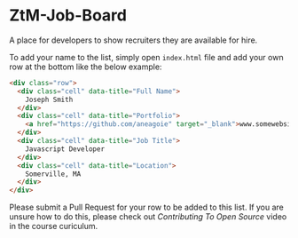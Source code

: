# ZtM-Job-Board

A place for developers to show recruiters they are available for hire.

To add your name to the list, simply open `index.html` file and add your own row at the bottom like the below example:

```html
<div class="row">
  <div class="cell" data-title="Full Name">
    Joseph Smith
  </div>
  <div class="cell" data-title="Portfolio">
    <a href="https://github.com/aneagoie" target="_blank">www.somewebsite.com</a>
  </div>
  <div class="cell" data-title="Job Title">
    Javascript Developer
  </div>
  <div class="cell" data-title="Location">
    Somerville, MA
  </div>
</div>
```

Please submit a Pull Request for your row to be added to this list. If you are unsure how to do this, please check out *Contributing To Open Source* video in the course curiculum. 

